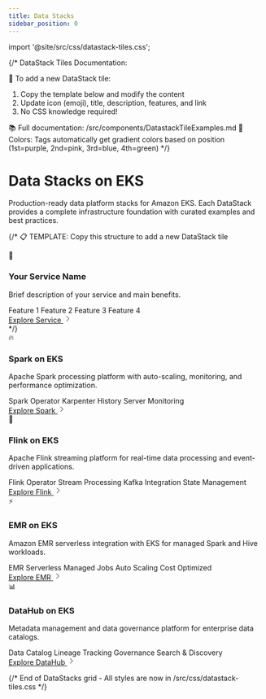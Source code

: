 ```yaml
---
title: Data Stacks
sidebar_position: 0
---
```


import '@site/src/css/datastack-tiles.css';

{/*
  DataStack Tiles Documentation:

  🎯 To add a new DataStack tile:
  1. Copy the template below and modify the content
  2. Update icon (emoji), title, description, features, and link
  3. No CSS knowledge required!

  📚 Full documentation: /src/components/DatastackTileExamples.md
  🎨 Colors: Tags automatically get gradient colors based on position (1st=purple, 2nd=pink, 3rd=blue, 4th=green)
*/}

# Data Stacks on EKS

Production-ready data platform stacks for Amazon EKS. Each DataStack provides a complete infrastructure foundation with curated examples and best practices.

<div className="datastacks-grid">

{/*
  📋 TEMPLATE: Copy this structure to add a new DataStack tile

  <div className="datastack-card">
  <div className="datastack-header">
  <div className="datastack-icon">🎯</div>
  <div className="datastack-content">
  <h3>Your Service Name</h3>
  <p className="datastack-description">Brief description of your service and main benefits.</p>
  </div>
  </div>
  <div className="datastack-features">
  <span className="feature-tag">Feature 1</span>
  <span className="feature-tag">Feature 2</span>
  <span className="feature-tag">Feature 3</span>
  <span className="feature-tag">Feature 4</span>
  </div>
  <div className="datastack-footer">
  <a href="/data-on-eks/docs/datastacks/your-service/" className="datastack-link">
  <span>Explore Service</span>
  <svg className="arrow-icon" width="16" height="16" viewBox="0 0 16 16" fill="none">
  <path d="M6 3l5 5-5 5" stroke="currentColor" strokeWidth="2" strokeLinecap="round" strokeLinejoin="round"/>
  </svg>
  </a>
  </div>
  </div>
*/}

<div className="datastack-card">
<div className="datastack-header">
<div className="datastack-icon">🔥</div>
<div className="datastack-content">
<h3>Spark on EKS</h3>
<p className="datastack-description">Apache Spark processing platform with auto-scaling, monitoring, and performance optimization.</p>
</div>
</div>
<div className="datastack-features">
<span className="feature-tag">Spark Operator</span>
<span className="feature-tag">Karpenter</span>
<span className="feature-tag">History Server</span>
<span className="feature-tag">Monitoring</span>
</div>
<div className="datastack-footer">
<a href="/data-on-eks/docs/datastacks/spark-on-eks/" className="datastack-link">
<span>Explore Spark</span>
<svg className="arrow-icon" width="16" height="16" viewBox="0 0 16 16" fill="none">
<path d="M6 3l5 5-5 5" stroke="currentColor" strokeWidth="2" strokeLinecap="round" strokeLinejoin="round"/>
</svg>
</a>
</div>
</div>

<div className="datastack-card">
<div className="datastack-header">
<div className="datastack-icon">🌊</div>
<div className="datastack-content">
<h3>Flink on EKS</h3>
<p className="datastack-description">Apache Flink streaming platform for real-time data processing and event-driven applications.</p>
</div>
</div>
<div className="datastack-features">
<span className="feature-tag">Flink Operator</span>
<span className="feature-tag">Stream Processing</span>
<span className="feature-tag">Kafka Integration</span>
<span className="feature-tag">State Management</span>
</div>
<div className="datastack-footer">
<a href="/data-on-eks/docs/datastacks/flink-on-eks/" className="datastack-link">
<span>Explore Flink</span>
<svg className="arrow-icon" width="16" height="16" viewBox="0 0 16 16" fill="none">
<path d="M6 3l5 5-5 5" stroke="currentColor" strokeWidth="2" strokeLinecap="round" strokeLinejoin="round"/>
</svg>
</a>
</div>
</div>

<div className="datastack-card">
<div className="datastack-header">
<div className="datastack-icon">⚡</div>
<div className="datastack-content">
<h3>EMR on EKS</h3>
<p className="datastack-description">Amazon EMR serverless integration with EKS for managed Spark and Hive workloads.</p>
</div>
</div>
<div className="datastack-features">
<span className="feature-tag">EMR Serverless</span>
<span className="feature-tag">Managed Jobs</span>
<span className="feature-tag">Auto Scaling</span>
<span className="feature-tag">Cost Optimized</span>
</div>
<div className="datastack-footer">
<a href="/data-on-eks/docs/datastacks/emr-on-eks/" className="datastack-link">
<span>Explore EMR</span>
<svg className="arrow-icon" width="16" height="16" viewBox="0 0 16 16" fill="none">
<path d="M6 3l5 5-5 5" stroke="currentColor" strokeWidth="2" strokeLinecap="round" strokeLinejoin="round"/>
</svg>
</a>
</div>
</div>

<div className="datastack-card">
<div className="datastack-header">
<div className="datastack-icon">📊</div>
<div className="datastack-content">
<h3>DataHub on EKS</h3>
<p className="datastack-description">Metadata management and data governance platform for enterprise data catalogs.</p>
</div>
</div>
<div className="datastack-features">
<span className="feature-tag">Data Catalog</span>
<span className="feature-tag">Lineage Tracking</span>
<span className="feature-tag">Governance</span>
<span className="feature-tag">Search & Discovery</span>
</div>
<div className="datastack-footer">
<a href="/data-on-eks/docs/datastacks/datahub-on-eks/" className="datastack-link">
<span>Explore DataHub</span>
<svg className="arrow-icon" width="16" height="16" viewBox="0 0 16 16" fill="none">
<path d="M6 3l5 5-5 5" stroke="currentColor" strokeWidth="2" strokeLinecap="round" strokeLinejoin="round"/>
</svg>
</a>
</div>
</div>

</div>

{/* End of DataStacks grid - All styles are now in /src/css/datastack-tiles.css */}
